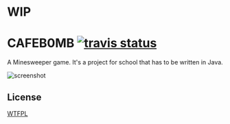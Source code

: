 # WIP

# CAFEB0MB [![travis status](https://img.shields.io/travis/jomo/CAFEB0MB.svg?style=flat-square)](https://travis-ci.org/jomo/CAFEB0MB)

A Minesweeper game.
It's a project for school that has to be written in Java.

![screenshot](https://i.imgur.com/wZO0O6M.png)

## License

[WTFPL](LICENSE)